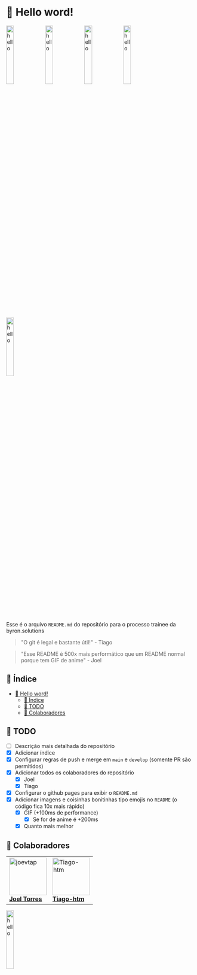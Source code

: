 
# 👋 Hello word!

<div float="left">
  <img src="https://media1.tenor.com/m/A-SdD3G9q6oAAAAC/new-game-mozuku.gif" alt="hello" width="20%"  align="top"/>  

  <img src="https://media1.tenor.com/m/xCv9kpxFGEYAAAAd/anya-forger.gif" alt="hello" width="20%" align="top"/>  

  <img src="https://media1.tenor.com/m/dtT7TYvgqx0AAAAd/frieren-smug-frieren.gif" alt="hello" width="20%" align="top" />  

  <img src="https://media1.tenor.com/m/rM9tNCMYr-oAAAAC/joy-boy-gear-5.gif" alt="hello" width="20%" align="top" />

  <img src="https://media1.tenor.com/m/II3P1g35iOMAAAAC/jiraiya-naruto.gif" alt="hello" width="20%" align="top" />
</div>

<br />

Esse é o arquivo `README.md` do repositório para o processo trainee da byron.solutions  

> "O git é legal e bastante útil!"  -  Tiago  

> "Esse README é 500x mais performático que um README normal porque tem GIF de anime"  -  Joel 

## 📜 Índice

- [👋 Hello word!](#-hello-word)
  - [📜 Índice](#-índice)
  - [📝 TODO](#-todo)
  - [🤝 Colaboradores](#-colaboradores)

## 📝 TODO

- [ ] Descrição mais detalhada do repositório
- [x] Adicionar índice
- [x] Configurar regras de push e merge em `main` e `develop` (somente PR são permitidos)
- [x] Adicionar todos os colaboradores do repositório
  - [x] Joel
  - [x] Tiago
- [x] Configurar o github pages para exibir o `README.md`
- [x] Adicionar imagens e coisinhas bonitinhas tipo emojis no `README` (o código fica 10x mais rápido)
  - [x] GIF (+100ms de performance)
    - [x] Se for de anime é +200ms
  - [x] Quanto mais melhor

## 🤝 Colaboradores 

<table>
  <tbody>
    <tr>
      <td align="left" valign="top">
        <a href="https://github.com/joevtap">
          <img src="https://github.com/joevtap.png" width="100" alt="joevtap"/>
          <br />
          <b>Joel Torres</b>
        </a>
      </td>
      <td align="left" valign="top">
        <a href="https://github.com/Tiago-htm">
          <img src="https://github.com/Tiago-htm.png" width="100" alt="Tiago-htm"/>
          <br />
          <b>Tiago-htm</b>
        </a>
      </td> 
    </tr>
  </tbody>
</table>



 <img src="https://itunes.apple.com/app/apple-store/id917932200?pt=39040802&ct=Media1GIFV2&mt=8" alt="hello" width="20%" align="top" />